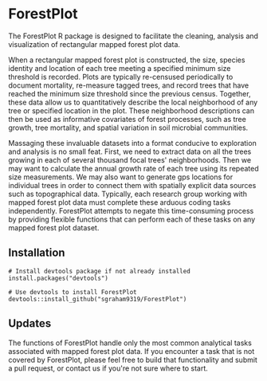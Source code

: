 # ForestPlot

The ForestPlot R package is designed to facilitate the cleaning, analysis and
visualization of rectangular mapped forest plot data.

When a rectangular mapped forest plot is constructed, the size, species identity
and location of each tree meeting a specified minimum size threshold is 
recorded. Plots are typically re-censused periodically to document mortality,
re-measure tagged trees, and record trees that have reached the minimum size
threshold since the previous census. Together, these data allow us to
quantitatively describe the local neighborhood of any tree or specified location
in the plot. These neighborhood descriptions can then be used as informative
covariates of forest processes, such as tree growth, tree mortality, and 
spatial variation in soil microbial communities.

Massaging these invaluable datasets into a format conducive to exploration and
analysis is no small feat. First, we need to extract data on all the trees
growing in each of several thousand focal trees' neighborhoods. Then we may
want to calculate the annual growth rate of each tree using its repeated size
measurements. We may also want to generate gps locations for individual trees
in order to connect them with spatially explicit data sources such as 
topographical data. Typically, each research group working with mapped forest
plot data must complete these arduous coding tasks independently. ForestPlot
attempts to negate this time-consuming process by providing flexible functions
that can perform each of these tasks on any mapped forest plot dataset.

## Installation

```
# Install devtools package if not already installed
install.packages("devtools")

# Use devtools to install ForestPlot
devtools::install_github("sgraham9319/ForestPlot")
```

## Updates

The functions of ForestPlot handle only the most common analytical tasks
associated with mapped forest plot data. If you encounter a task that is not
covered by ForestPlot, please feel free to build that functionality and submit
a pull request, or contact us if you're not sure where to start.
